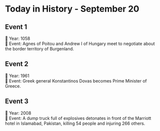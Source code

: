 # Today in History - September 20

## Event 1
📅 Year: 1058  
📝 Event: Agnes of Poitou and Andrew I of Hungary meet to negotiate about the border territory of Burgenland.

## Event 2
📅 Year: 1961  
📝 Event: Greek general Konstantinos Dovas becomes Prime Minister of Greece.

## Event 3
📅 Year: 2008  
📝 Event: A dump truck full of explosives detonates in front of the Marriott hotel in Islamabad, Pakistan, killing 54 people and injuring 266 others.

